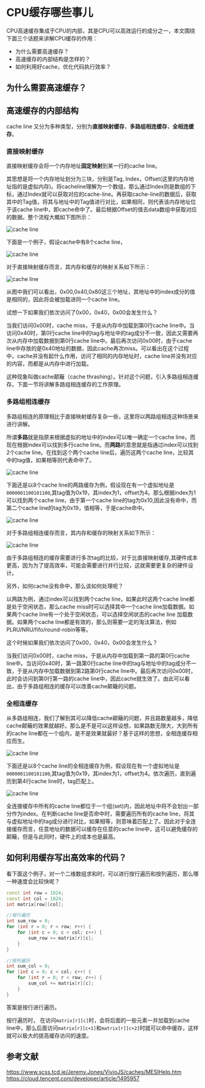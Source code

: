 # CPU缓存哪些事儿

CPU高速缓存集成于CPU的内部，其是CPU可以高效运行的成分之一，本文围绕下面三个话题来讲解CPU缓存的作用：

- 为什么需要高速缓存？
- 高速缓存的内部结构是怎样的？
- 如何利用好cache，优化代码执行效率？


## 为什么需要高速缓存？

## 高速缓存的内部结构

cache line 又分为多种类型，分别为**直接映射缓存**，**多路组相连缓存**，**全相连缓存**。

### 直接映射缓存

直接映射缓存会将一个内存地址**固定映射**到某一行的cache line。

其思想是将一个内存地址划分为三块，分别是Tag, Index，Offset(这里的内存地址指的是虚拟内存)。将cacheline理解为一个数组，那么通过Index则是数组的下标，通过Index就可以获取对应的cache-line。再获取cache-line的数据后，获取其中的Tag值，将其与地址中的Tag值进行对比，如果相同，则代表该内存地址位于该cache line中，即cache命中了。最后根据Offset的值去data数组中获取对应的数据。整个流程大概如下图所示：

![cache line](https://raw.githubusercontent.com/zgjsxx/static-img-repo/main/blog/Linux/application-dev/CPU-cache/direct-mapping.png)

下面是一个例子，假设cache中有8个cache line，

![cache line](https://raw.githubusercontent.com/zgjsxx/static-img-repo/main/blog/Linux/application-dev/CPU-cache/direct-mapping2.png)

对于直接映射缓存而言，其内存和缓存的映射关系如下所示：

![cache line](https://raw.githubusercontent.com/zgjsxx/static-img-repo/main/blog/Linux/application-dev/CPU-cache/direct-mapping3.png)

从图中我们可以看出，0x00,0x40,0x80这三个地址，其地址中的index成分的值是相同的，因此将会被加载进同一个cache line。

试想一下如果我们依次访问了0x00，0x40，0x00会发生什么？

当我们访问0x00时，cache miss，于是从内存中加载到第0行cache line中。当访问0x40时，第0行cache line中的tag与地址中的tag成分不一致，因此又需要再次从内存中加载数据到第0行cache line中。最后再次访问0x00时，由于cache line中存放的是0x40地址的数据，因此cache再次miss。可以看出在这个过程中，cache并没有起什么作用，访问了相同的内存地址时，cache line并没有对应的内容，而都是从内存中进行加载。

这种现象叫做cache颠簸（cache thrashing）。针对这个问题，引入多路组相连缓存。下面一节将讲解多路组相连缓存的工作原理。

### 多路组相连缓存

多路组相连的原理相比于直接映射缓存复杂一些，这里将以两路组相连这种场景来进行讲解。

所谓**多路**就是指原来根据虚拟的地址中的index可以唯一确定一个cache line，而现在根据index可以找到多行cache line。而**两路**的意思就是指通过index可以找到2个cache line。在找到这个两个cache line后，遍历这两个cache line，比较其中的tag值，如果相等则代表命中了。

![cache line](https://raw.githubusercontent.com/zgjsxx/static-img-repo/main/blog/Linux/application-dev/CPU-cache/multi-way.png)

下面还是以8个cache line的两路缓存为例，假设现在有一个虚拟地址是```0000001100101100```,其tag值为0x19，其index为1，offset为4。那么根据index为1可以找到两个cache line，由于第一个cache line的tag为0x10,因此没有命中，而第二个cache line的tag为0x19，值相等，于是cache命中。

![cache line](https://raw.githubusercontent.com/zgjsxx/static-img-repo/main/blog/Linux/application-dev/CPU-cache/multi-way2.png)

对于多路组相连缓存而言，其内存和缓存的映射关系如下所示：

![cache line](https://raw.githubusercontent.com/zgjsxx/static-img-repo/main/blog/Linux/application-dev/CPU-cache/multi-way3.png)

由于多路组相连的缓存需要进行多次tag的比较，对于比直接映射缓存,其硬件成本更高，因为为了提高效率，可能会需要进行并行比较，这就需要更复杂的硬件设计。

另外，如何cache没有命中，那么该如何处理呢？

以两路为例，通过index可以找到两个cache line，如果此时这两个cache line都是处于空闲状态，那么cache miss时可以选择其中一个cache line加载数据。如果两个cache line有一个处于空闲状态，可以选择空闲状态的cache line 加载数据。如果两个cache line都是有效的，那么则需要一定的淘汰算法，例如PLRU/NRU/fifo/round-robin等等。

这个时候如果我们依次访问了0x00，0x40，0x00会发生什么？

当我们访问0x00时，cache miss，于是从内存中加载到第一路的第0行cache line中。当访问0x40时，第一路第0行cache line中的tag与地址中的tag成分不一致，于是从内存中加载数据到第2路第0行cache line中。最后再次访问0x00时，此时会访问到第0行第一路的cache line中，因此cache就生效了。由此可以看出，由于多路组相连的缓存可以改善cache颠簸的问题。

### 全相连缓存

从多路组相连，我们了解到其可以降低cache颠簸的问题，并且路数量越多，降低cache颠簸的效果就越好。那么是不是可以这样设想，如果路数无限大，大到所有的cache line都在一个组内，是不是效果就最好？基于这样的思想，全相连缓存相应而生。

![cache line](https://raw.githubusercontent.com/zgjsxx/static-img-repo/main/blog/Linux/application-dev/CPU-cache/full-connected.png)

下面还是以8个cache line的全相连缓存为例，假设现在有一个虚拟地址是```0000001100101100```,其tag值为0x19，其index为1，offset为4。依次遍历，直到遍历到第4行cache line时，tag匹配上。

![cache line](https://raw.githubusercontent.com/zgjsxx/static-img-repo/main/blog/Linux/application-dev/CPU-cache/full-connected2.png)

全连接缓存中所有的cache line都位于一个组(set)内，因此地址中将不会划出一部分作为index。在判断cache line是否命中时，需要遍历所有的cache line，将其与虚拟地址中的tag成分进行对比，如果相等，则意味着匹配上了。因此对于全连接缓存而言，任意地址的数据可以缓存在任意的cache line中，这可以避免缓存的颠簸，但是与此同时，硬件上的成本也是最高。


## 如何利用缓存写出高效率的代码？

看下面这个例子，对一个二维数组求和时，可以进行按行遍历和按列遍历，那么哪一种速度会比较快呢？

```cpp
const int row = 1024;
const int col = 1024;
int matrix[row][col];

//按行遍历
int sum_row = 0;
for (int r = 0; r < row; r++) {
    for (int c = 0; c < col; c++) {
        sum_row += matrix[r][c];
    }
}

//按列遍历
int sum_col = 0;
for (int c = 0; c < col; c++) {
    for (int r = 0; r < row; r++) {
        sum_col += matrix[r][c];
    }
}
```

答案是按行进行遍历。

按行遍历时， 在访问```matrix[r][c]```时，会将后面的一些元素一并加载到cache line中，那么后面访问```matrix[r][c+1]```和```matrix[r][c+2]```时就可以命中缓存，这样就可以极大的提高缓存访问的速度。


## 参考文献

https://www.scss.tcd.ie/Jeremy.Jones/VivioJS/caches/MESIHelp.htm
https://cloud.tencent.com/developer/article/1495957
